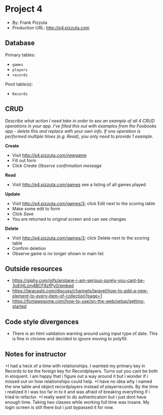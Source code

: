 # Project 4
+ By: Frank Pizzuta
+ Production URL: <http://p4.pizzuta.com>

## Database

Primary tables:
  + `games`
  + `players`
  + `records`
  
Pivot table(s):
  + `Records`


## CRUD
*Describe what action I need take in order to see an example of all 4 CRUD operations in your app. I've filled this out with examples from the Foobooks app - delete this and replace with your own info. If one operation is performed multiple times (e.g. Read), you only need to provide 1 example.*

__Create__
  + Visit <http://p4.pizzuta.com/newgame>
  + Fill out form
  + Click *Create*
  *Observe confirmation message*
  
__Read__
  + Visit <http://p4.pizzuta.com/games> see a listing of all games played
  
__Update__
  + Visit <http://p4.pizzuta.com/games/3>; click Edit next to the scoring table
  + Make some edit to form
  + Click *Save*
  + You are returned to original screen and can see changes
  
__Delete__
  + Visit <http://p4.pizzuta.com/games/3>; click Delete next to the scoring table
  + Confirm deletion
  + Observe game is no longer shown in main list

## Outside resources
+ <https://giphy.com/gifs/airplane-i-am-serious-surely-you-cant-be-3oEjHLzm4BCF8zfPy0/embed>
+ <https://laracasts.com/discuss/channels/laravel/how-to-add-a-new-element-to-every-item-of-collection?page=1>
+ <https://fontawesome.com/how-to-use/on-the-web/setup/getting-started>

## Code style divergences
+ There is an html validation warning around using input type of date. This is fine in chrome and decided to ignore moving to polyfill.

## Notes for instructor
+I had a heck of a time with relationships. I wamted my primary key in Records to be the foreign key for Recordplayers. Turns out you cant be both in eloquent. I am happy that i figure out a way around it but i wonder if i missed out on how relationships could help.
+I have no idea why i named the one table and object recordplayers instead of playerrecords. By the time i realized it i was too far in to it and was afraid of breaking everything if i tried to refactor. 
+I really want to do authentication but i just dont have enough time. Taking two classes while working full time was insane. My login screen is still there but i just bypassed it for now.
